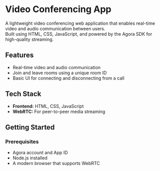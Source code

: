 # Video Conferencing App

A lightweight video conferencing web application that enables real-time video and audio communication between users.  
Built using HTML, CSS, JavaScript, and powered by the Agora SDK for high-quality streaming.

## Features

- Real-time video and audio communication
- Join and leave rooms using a unique room ID
- Basic UI for connecting and disconnecting from a call

## Tech Stack

- **Frontend:** HTML, CSS, JavaScript
- **WebRTC:** For peer-to-peer media streaming


## Getting Started

### Prerequisites

- Agora account and App ID
- Node.js installed
- A modern browser that supports WebRTC
